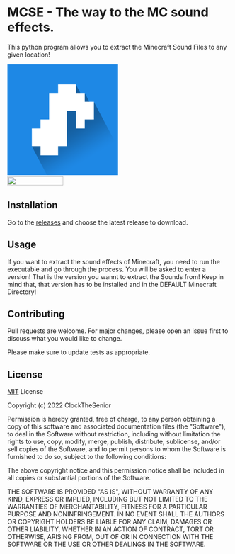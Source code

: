 # MCSE - The way to the MC sound effects. 

This python program allows you to extract the Minecraft Sound Files to any given location!


<img src="https://github.com/ClockTheSenior/MCSE/raw/main/iconblue.png" width="250" height="250">         <img src="https://logolook.net/wp-content/uploads/2021/06/Minecraft-Logo.png" width="50%" height="50%">


## Installation

Go to the [releases](https://github.com/ClockTheSenior/MCSE/releases) and choose the latest release to download.

## Usage
If you want to extract the sound effects of Minecraft, you need to run the executable and  go through the process. You will be asked to enter a version! That is the version you wannt to extract the Sounds from! Keep in mind that, that version has to be installed and in the DEFAULT Minecraft Directory!

## Contributing
Pull requests are welcome. For major changes, please open an issue first to discuss what you would like to change.

Please make sure to update tests as appropriate.

## License
[MIT](https://choosealicense.com/licenses/mit/)
License

Copyright (c) 2022 ClockTheSenior

Permission is hereby granted, free of charge, to any person obtaining a copy
of this software and associated documentation files (the "Software"), to deal
in the Software without restriction, including without limitation the rights
to use, copy, modify, merge, publish, distribute, sublicense, and/or sell
copies of the Software, and to permit persons to whom the Software is
furnished to do so, subject to the following conditions:

The above copyright notice and this permission notice shall be included in all
copies or substantial portions of the Software.

THE SOFTWARE IS PROVIDED "AS IS", WITHOUT WARRANTY OF ANY KIND, EXPRESS OR
IMPLIED, INCLUDING BUT NOT LIMITED TO THE WARRANTIES OF MERCHANTABILITY,
FITNESS FOR A PARTICULAR PURPOSE AND NONINFRINGEMENT. IN NO EVENT SHALL THE
AUTHORS OR COPYRIGHT HOLDERS BE LIABLE FOR ANY CLAIM, DAMAGES OR OTHER
LIABILITY, WHETHER IN AN ACTION OF CONTRACT, TORT OR OTHERWISE, ARISING FROM,
OUT OF OR IN CONNECTION WITH THE SOFTWARE OR THE USE OR OTHER DEALINGS IN THE
SOFTWARE.
